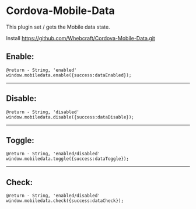 # Cordova-Mobile-Data
This plugin set / gets the Mobile data state.

Install https://github.com/Whebcraft/Cordova-Mobile-Data.git

## **Enable:** 

`@return - String, 'enabled'`<br>
`window.mobiledata.enable({success:dataEnabled});`

---

## **Disable:** 

`@return - String, 'disabled'`<br>
`window.mobiledata.disable({success:dataDisable});`

---

## **Toggle:** 

`@return - String, 'enabled/disabled'`<br>
`window.mobiledata.toggle({success:dataToggle});`


---

## **Check:** 

`@return - String, 'enabled/disabled'`<br>
`window.mobiledata.check({success:dataCheck});`
